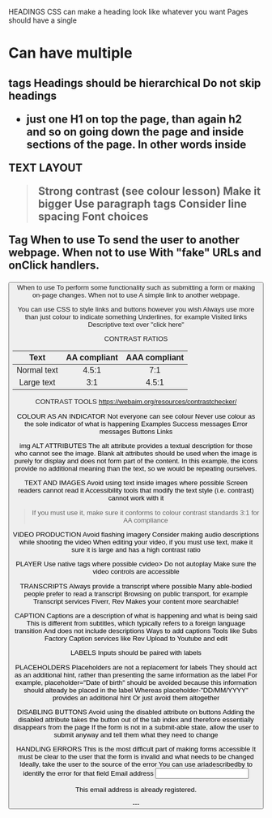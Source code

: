 HEADINGS
CSS can make a heading look like
whatever you want
Pages should have a single <h1>
Can have multiple <h2> tags
Headings should be hierarchical
Do not skip headings
- just one H1 on top the page, than again h2 and so on going down the page and inside sections of the page. In other words inside 

TEXT LAYOUT
> Strong contrast (see colour lesson)
Make it bigger
> Use paragraph tags
> Consider line spacing
Font choices

Tag 
<a>
When to use
To send the user to another
webpage.
When not to use
With "fake" URLs and onClick
handlers.

<button>
When to use
To perform some functionality
such as submitting a form or
making on-page changes.
When not to use
A simple link to another webpage.

You can use CSS to style links and
buttons however you wish
Always use more than just colour to
indicate something
Underlines, for example
Visited links
Descriptive text over "click here"

CONTRAST RATIOS

| Text | AA compliant | AAA compliant |
|:-----:|:-------------:|:---------:|
| Normal text | 4.5:1 | 7:1 |
| Large text | 3:1 | 4.5:1 |




CONTRAST TOOLS https://webaim.org/resources/contrastchecker/

COLOUR AS AN INDICATOR
Not everyone can see colour
Never use colour as the sole indicator of
what is happening
Examples
Success messages
Error messages
Buttons
Links

img
ALT ATTRIBUTES
The alt attribute provides a textual description for those who cannot see the image.
Blank alt attributes should be used when the image is
purely for display and does not form part of the
content.
In this example, the icons provide no additional
meaning than the text, so we would be repeating
ourselves.

TEXT AND IMAGES
Avoid using text inside images where
possible
Screen readers cannot read it
Accessibility tools that modify the text
style (i.e. contrast) cannot work with it
> If you must use it, make sure it conforms
to colour contrast standards
3:1 for AA compliance

VIDEO PRODUCTION
Avoid flashing imagery
Consider making audio descriptions
while shooting the video
When editing your video, if you must use
text, make it sure it is large and has a
high contrast ratio

PLAYER
Use native tags where possible
cvideo>
Do not autoplay
Make sure the video controls are
accessible

TRANSCRIPTS
Always provide a transcript where
possible
Many able-bodied people prefer to read a
transcript
Browsing on public transport, for
example
Transcript services
Fiverr, Rev
Makes your content more searchable!

CAPTION
Captions are a description of what is
happening and what is being said
This is different from subtitles, which
typically refers to a foreign language
transition
And does not include descriptions
Ways to add captions
Tools like Subs Factory
Caption services like Rev
Upload to Youtube and edit

LABELS
Inputs should be paired with labels

PLACEHOLDERS
Placeholders are not a replacement for labels
They should act as an additional hint, rather than presenting the same information
as the label
For example, placeholder="Date of birth" should be avoided because this
information should alteady be placed in the label
Whereas placeholder-"DD/MM/YYYY" provides an additional hint
Or just avoid them altogether

DISABLING BUTTONS
Avoid using the disabled attribute on buttons
Adding the disabled attribute takes the button out of the tab index and therefore
essentially disappears from the page
If the form is not in a submit-able state, allow the user to submit anyway and tell
them what they need to change

HANDLING ERRORS
This is the most difficult part of making forms accessible
It must be clear to the user that the form is invalid and what needs to be changed
Ideally, take the user to the source of the error
You can use ariadescribedby to identify the error for that field
<label for="email"> Email address</label>
<input type="email" name="name" aria-invalid="true" aria-describedby="email-error-details" />
<p id="email-error-details">This email address is
already registered.</p>
---


